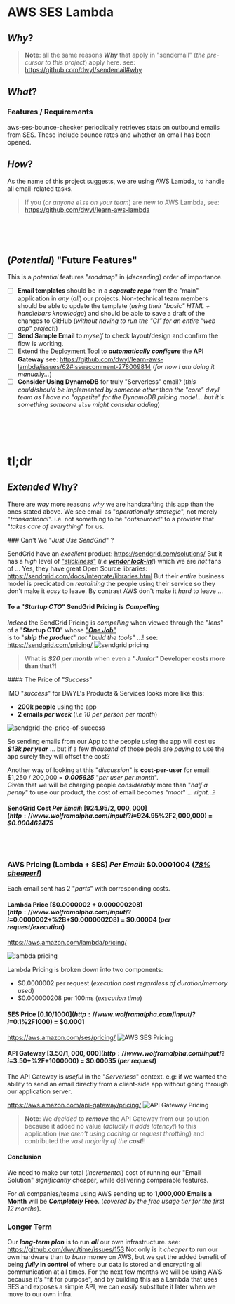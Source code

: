 # AWS SES Lambda

## _Why_?



> **Note**: all the same reasons ***Why*** that apply in "sendemail"
(_the pre-cursor to this project_) apply here.
see: https://github.com/dwyl/sendemail#why




## _What_?

### Features / Requirements



aws-ses-bounce-checker periodically retrieves stats on outbound emails from SES.
These include bounce rates and whether an email has been opened.

## _How_?

As the name of this project suggests, we are using AWS Lambda,
to handle all email-related tasks.

> If you (_or anyone `else` on your team_) are new to AWS Lambda,
see: https://github.com/dwyl/learn-aws-lambda

<br /> <br /> <br />

## (_Potential_) "Future Features"

This is a _potential_ features "_roadmap_" in (_decending_) order of importance.

+ [ ] **Email templates** should be in a ***separate repo***
from the "main" application in _any_ (_all_) our projects.
Non-technical team members should be able
to update the template (_using their "basic" HTML + handlebars knowledge_)
and should be able to save a draft of the changes to GitHub
(_without having to run the "CI" for an entire "web app" project!_)
+ [ ] **Send Sample Email** to _myself_ to check layout/design and confirm
the flow is working.
+ [ ] Extend the [Deployment Tool](https://www.npmjs.com/package/dpl)
to ***automatically configure*** the **API Gateway**
see: https://github.com/dwyl/learn-aws-lambda/issues/62#issuecomment-278009814
(_for now I am doing it manually..._)
+ [ ] **Consider Using DynamoDB** for truly "Serverless" email?
(_this could/should be implemented by someone other than the "core" dwyl team
as I have no "appetite" for the DynamoDB pricing model... but it's something
someone `else` might consider adding_)

<br /> <br /> <br />

# tl;dr

## _Extended_ Why?

There are _way_ more reasons _why_ we are handcrafting this app than
the ones stated above. We see email as "_operationally strategic_",
not merely "_transactional_". i.e. not something to be "_outsourced_"
to a provider that "_takes care of everything_" for us.

### Can't We "_Just Use SendGrid_" ?

SendGrid have an _excellent_ product: https://sendgrid.com/solutions/
But it has a _high_ level of
["_stickiness_"](https://www.americanexpress.com/us/small-business/openforum/articles/how-to-make-your-startup-sticky/)
(_i.e [**vendor lock-in**](https://en.wikipedia.org/wiki/Vendor_lock-in)!_)
which we are _not_ fans of ...
Yes, they have great Open Source libraries:
https://sendgrid.com/docs/Integrate/libraries.html
But their _entire_ business model is predicated on _reataining_
the people using their service so they don't make it _easy_ to leave.
By contrast AWS don't make it _hard_ to leave ...

#### To a "_Startup CTO_" SendGrid Pricing is _Compelling_

_Indeed_ the SendGrid Pricing is _compelling_ when viewed through the "_lens_"
of a "**Startup CTO**" whose
["***One Job***"](https://www.google.com/search?q=you+had+one+job&tbm=isch) <br />
is to "***ship the product***" _not_ "_build the tools_" ...!
see: https://sendgrid.com/pricing/
![sendgrid pricing](https://cloud.githubusercontent.com/assets/194400/22721501/0947ccfe-eda9-11e6-9381-61afbd307c0a.png)

> What is ***$20 per month*** when even a
**"_Junior_" Developer costs more than that**?!

#### The Price of "_Success_"

IMO "_success_" for DWYL's Products & Services looks more like this:
+ **200k people** using the app
+ **2 emails _per week_** (_i.e 10 per person per month_)

![sendgrid-the-price-of-success](https://cloud.githubusercontent.com/assets/194400/22722356/538d0d56-edae-11e6-820c-869f17b418af.png)

So sending emails from our App to the people _using_ the app will cost us ***$13k
per year*** ... but if a few _thousand_ of those peole are _paying_ to use the app
surely they will offset the cost?

Another way of looking at this "_discussion_" is **cost-per-user** for email:
$1,250 / 200,000 = ***0.005625*** "_per user per month_". <br />
Given that we will be charging people _considerably_ more than "_half a penny_"
to use our product, the cost of email becomes "_moot_" ... _right_...?

#### SendGrid Cost _Per Email_: [$924.95/2,000,000](http://www.wolframalpha.com/input/?i=$924.95%2F2,000,000) = _$0.000462475_


<br /><br />


### AWS Pricing (Lambda + SES) _Per Email_: $0.0001004 ([_78% cheaper!_](https://goo.gl/YJY3lp))

Each email sent has 2 "_parts_" with corresponding costs.

#### Lambda Price [$0.0000002 + $0.000000208](http://www.wolframalpha.com/input/?i=$0.0000002+%2B+$0.000000208) = $0.00004 (_per request/execution_)

https://aws.amazon.com/lambda/pricing/

![lambda pricing](https://cloud.githubusercontent.com/assets/194400/22722867/c3cedb64-edb1-11e6-97b6-8075315b5726.png)


Lambda Pricing is broken down into two components:
+ $0.0000002 per request (_execution cost regardless of duration/memory used_)
+ $0.000000208 per 100ms (_execution time_)


#### SES Price [$0.10 / 1000](http://www.wolframalpha.com/input/?i=$0.1%2F1000) = $0.0001

https://aws.amazon.com/ses/pricing/
![AWS SES Pricing](https://cloud.githubusercontent.com/assets/194400/22722910/1f50065c-edb2-11e6-9b91-fe9b75ee973b.png)

#### API Gateway [$3.50 / 1,000,000](http://www.wolframalpha.com/input/?i=$3.50+%2F+1000000) = $0.00035 (_per request_)

The API Gateway is _useful_ in the "_Serverless_" context.
e.g: if we wanted the ability to send an email directly from a client-side app
without going through our application server.

https://aws.amazon.com/api-gateway/pricing/
![API Gateway Pricing](https://cloud.githubusercontent.com/assets/194400/22722312/fbe646b2-edad-11e6-8967-f375be10401b.png)

> **Note**: We _decided_ to ***remove*** the API Gateway from our solution
because it added no value (_actually it adds latency!_)
to this application (_we aren't using caching or request throttling_)
and contributed the _vast majority of the **cost**_!!



#### Conclusion

We need to make our total (_incremental_) cost of running
our "Email Solution" _significantly_ cheaper,
while delivering comparable features.

For _all_ companies/teams using AWS sending up to **1,000,000 Emails a Month**
will be **_Completely_ Free**.
(_covered by the free usage tier for the first 12 months_).

### Longer Term

Our ***long-term plan*** is to run ***all*** our own infrastructure.
see: https://github.com/dwyl/time/issues/153
Not only is it _cheaper_ to run our own hardware than to _burn_ money on AWS,
but we get the added benefit of being **_fully_ in control** of where
our data is stored and encrypting all communication at all times.
For the next few months we will be using AWS because it's "fit for purpose",
and by building this as a Lambda that uses SES and exposes a simple API,
we can _easily_ substitute it later when we move to our own infra.
